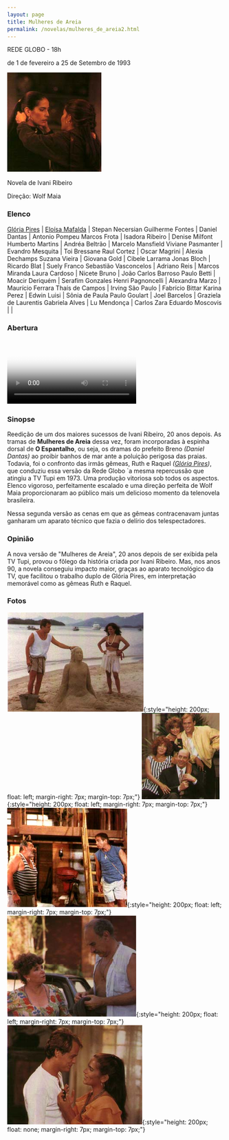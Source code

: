 ```yaml
---
layout: page
title: Mulheres de Areia
permalink: /novelas/mulheres_de_areia2.html
---
```


REDE GLOBO - 18h

de 1 de fevereiro a 25 de Setembro de 1993

![Mulheres de Areia](/novelas/img/mulheres_de_areia_glorias_pires.jpg)

Novela de Ivani Ribeiro

Direção: Wolf Maia

### Elenco

[Glória Pires](/novelas/gloria_pires.html) | [Eloísa Mafalda](/novelas/eloisa_mafalda.html) | Stepan Necersian
Guilherme Fontes | Daniel Dantas | Antonio Pompeu
Marcos Frota | Isadora Ribeiro | Denise Milfont
Humberto Martins | Andréa Beltrão | Marcelo Mansfield
Viviane Pasmanter | Evandro Mesquita | Toi Bressane
Raul Cortez | Oscar Magrini | Alexia Dechamps
Suzana Vieira | Giovana Gold | Cibele Larrama
Jonas Bloch | Ricardo Blat | Suely Franco
Sebastião Vasconcelos | Adriano Reis | Marcos Miranda
Laura Cardoso | Nicete Bruno | João Carlos Barroso
Paulo Betti | Moacir Deriquém | Serafim Gonzales
Henri Pagnoncelli | Alexandra Marzo | Maurício Ferrara
Thaís de Campos | Irving São Paulo | Fabrício Bittar
Karina Perez | Edwin Luisi | Sônia de Paula
Paulo Goulart | Joel Barcelos | Graziela de Laurentis
Gabriela Alves | Lu Mendonça | Carlos Zara
Eduardo Moscovis | |

### Abertura

<video poster="/novelas/img/mulheres_de_areia2_logo.png" id="player" playsinline controls>
    <source src="http://srv.victor3d.com.br/novelas/mulheres_de_areia_1993.mp4" type="video/mp4">
</video>

### Sinopse

Reedição de um dos maiores sucessos de Ivani Ribeiro, 20 anos depois. As tramas de **Mulheres de Areia** dessa vez, foram incorporadas à espinha dorsal de **O Espantalho**, ou seja, os dramas do prefeito Breno *(Daniel Dantas)* ao proibir banhos de mar ante a poluição perigosa das praias. Todavia, foi o confronto das irmãs gêmeas, Ruth e Raquel *([Glória Pires](/novelas/gloria_pires.html))*, que conduziu essa versão da Rede Globo `a mesma repercussão que atingiu a TV Tupi em 1973. Uma produção vitoriosa sob todos os aspectos. Elenco vigoroso, perfeitamente escalado e uma direção perfeita de Wolf Maia proporcionaram ao público mais um delicioso momento da telenovela brasileira.

Nessa segunda versão as cenas em que as gêmeas contracenavam juntas ganharam um aparato técnico que fazia o delírio dos telespectadores.

### Opinião

A nova versão de "Mulheres de Areia", 20 anos depois de ser exibida pela TV Tupi, provou o fôlego da história criada por Ivani Ribeiro. Mas, nos anos 90, a novela conseguiu impacto maior, graças ao aparato tecnológico da TV, que facilitou o trabalho duplo de Glória Pires, em interpretação memorável como as gêmeas Ruth e Raquel.

### Fotos

![Tonho da Lua e sua Mulher de Areia](/novelas/img/mulheres_de_areia_m_frota_e_denise_milfont.jpg){:style="height: 200px; float: left; margin-right: 7px; margin-top: 7px;"}
![Família Assunção](/novelas/img/mulheres_de_areia_raul_suzana_viviane_m.jpg){:style="height: 200px; float: left; margin-right: 7px; margin-top: 7px;"}
![Seu Donato e Tonho da Lua](/novelas/img/mulheres_de_areia_paulo_goulart_e_marcos_f.jpg){:style="height: 200px; float: left; margin-right: 7px; margin-top: 7px;"}
![Eloísa Mafalda e Sebastião Vasconcelos](/novelas/img/mulheres_de_areia_eloisa_mafalda_e.jpg){:style="height: 200px; float: left; margin-right: 7px; margin-top: 7px;"}
![Marcos e Raquel](/novelas/img/mulheres_de_areia_guilerme_fontes_e_g_pires.jpg){:style="height: 200px; float: none; margin-right: 7px; margin-top: 7px;"}

